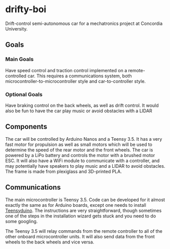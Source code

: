 # drifty-boi
Drift-control semi-autonomous car for a mechatronics project at Concordia University.

## Goals
### Main Goals
Have speed control and traction control implemented on a remote-controlled car. This requires a communications system, both microcontroller-to-microcontroller style and car-to-controller style.

### Optional Goals
Have braking control on the back wheels, as well as drift control. It would also be fun to have the car play music or avoid obstacles with a LIDAR

## Components

The car will be controlled by Arduino Nanos and a Teensy 3.5. It has a very fast motor for propulsion as well as small motors which will be used to determine the speed of the rear motor and the front wheels. The car is powered by a LiPo battery and controls the motor with a brushed motor ESC. It will also have a WiFi module to communicate with a controller, and may potentially have speakers to play music and a LIDAR to avoid obstacles. The frame is made from plexiglass and 3D-printed PLA.

## Communications

The main microcontroller is Teensy 3.5. Code can be developed for it almost exactly the same as for Arduino boards, except one needs to install [Teensyduino](https://www.pjrc.com/teensy/td_download.html). The instructions are very straightforward, though sometimes one of the steps in the installation wizard gets stuck and you need to do some googling.

The Teensy 3.5 will relay commands from the remote controller to all of the other onboard microcontroller units. It will also send data from the front wheels to the back wheels and vice versa.

